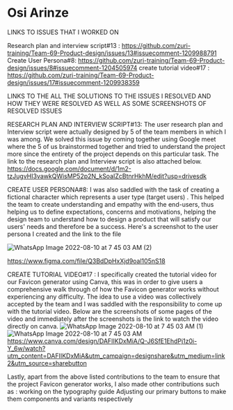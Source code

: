 # Osi Arinze
LINKS TO ISSUES THAT I WORKED ON

Research plan and interview script#13 : https://github.com/zuri-training/Team-69-Product-design/issues/13#issuecomment-1209988791
Create User Persona#8: https://github.com/zuri-training/Team-69-Product-design/issues/8#issuecomment-1204505974
create tutorial video#17 : https://github.com/zuri-training/Team-69-Product-design/issues/17#issuecomment-1209938359


LINKS TO THE ALL THE SOLUTIONS TO THE ISSUES I RESOLVED AND HOW THEY WERE RESOLVED AS WELL AS SOME SCREENSHOTS OF RESOLVED ISSUES

RESEARCH PLAN AND INTERVIEW SCRIPT#13:  The user research plan and Interview script were actually designed by 5 of the team members in which I was among. We solved this issue by coming together using Google meet where the 5 of us brainstormed together and tried to understand the project more since the entirety of the project depends on this particular task. The link to the research plan and Interview script is also attached below.
https://docs.google.com/document/d/1m2-tzJugvHI3vawkQWisMP52p2N_kSoaIZcBtnrHkhM/edit?usp=drivesdk


CREATE USER PERSONA#8:  I was also saddled with the task of creating a fictional character which  represents a user type (target users) . This helped the team  to create understanding and empathy with the end-users, thus helping us to define expectations, concerns and motivations, helping the design team to understand how to design a product that will satisfy our users' needs and therefore be a success. Here's a screenshot to the user persona I created and the link to the file

![WhatsApp Image 2022-08-10 at 7 45 03 AM (2)](https://user-images.githubusercontent.com/105232462/183836556-f91f021c-a626-4fd5-a18e-93cae5a7380e.jpeg)

https://www.figma.com/file/Q3BdDpHxXjd9oal105nS18


CREATE TUTORIAL VIDEO#17 : I specifically created the tutorial video for our Favicon generator using Canva, this was in order to give users a comprehensive walk through of how the Favicon generator works without experiencing any difficulty. The idea to use a video was collectively accepted by the team and I was saddled with the responsibility to come up with the tutorial video.  Below are the screenshots of some pages of the video and immediately after the screenshots is the  link to watch the video directly on canva.
![WhatsApp Image 2022-08-10 at 7 45 03 AM (1)](https://user-images.githubusercontent.com/105232462/183837462-7d0267bb-64fd-451b-867f-ca886c2dac48.jpeg)
![WhatsApp Image 2022-08-10 at 7 45 03 AM](https://user-images.githubusercontent.com/105232462/183837470-b229ded4-409a-4a31-ad2b-6eae5b5359db.jpeg)
https://www.canva.com/design/DAFIIKDxMiA/Q-J6SfE1EhdPj1z0i-Y_6w/watch?utm_content=DAFIIKDxMiA&utm_campaign=designshare&utm_medium=link2&utm_source=sharebutton


Lastly, apart from the above listed contributions to the team to ensure that the project Favicon generator works, I also made other contributions such as :
working on the typography guide
Adjusting our primary buttons to make them components and variants respectively


